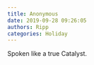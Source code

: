 ```yaml
---
title: Anonymous
date: 2019-09-28 09:26:05
authors: Ripp
categories: Holiday
---
```


 Spoken like a true Catalyst.